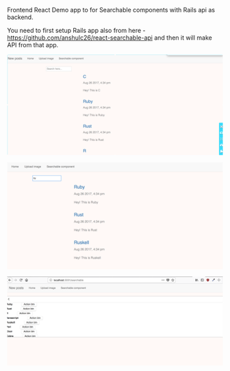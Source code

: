 Frontend React Demo app to for Searchable components with Rails api as backend.

You need to first setup Rails app also from here - https://github.com/anshulc26/react-searchable-api and then it will make API from that app.

![img](https://github.com/jaypandya73/react-searchable/blob/master/list_component.png)

![img](https://github.com/jaypandya73/react-searchable/blob/master/search_component.png)

![img](https://github.com/jaypandya73/react-searchable/blob/master/searchable_component.png)
